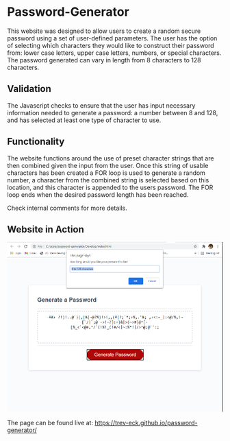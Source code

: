 # Password-Generator

This website was designed to allow users to create a random secure password using a set of user-defined parameters. The user has the option of selecting which characters they would like to construct their password from: lower case letters, upper case letters, numbers, or special characters. The password generated can vary in length from 8 characters to 128 characters.

## Validation

The Javascript checks to ensure that the user has input necessary information needed to generate a password: a number between 8 and 128, and has selected at least one type of character to use.

## Functionality

The website functions around the use of preset character strings that are then combined given the input from the user. Once this string of usable characters has been created a FOR loop is used to generate a random number, a character from the combined string is selected based on this location, and this character is appended to the users password. The FOR loop ends when the desired password length has been reached.

Check internal comments for more details.

## Website in Action

![Screenshot of Password Generator](./Assets/screenshot.png)

The page can be found live at: https://trev-eck.github.io/password-generator/
